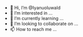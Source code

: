- 👋 Hi, I’m @IyanuoluwaId
- 👀 I’m interested in ...
- 🌱 I’m currently learning ...
- 💞️ I’m looking to collaborate on ...
- 📫 How to reach me ...

<!---
IyanuoluwaId/IyanuoluwaId is a ✨ special ✨ repository because its `README.md` (this file) appears on your GitHub profile.
You can click the Preview link to take a look at your changes.
--->
